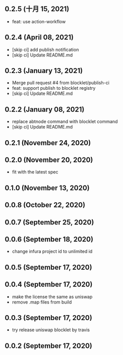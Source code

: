 ## 0.2.5 (十月 15, 2021)

- feat: use action-workflow

## 0.2.4 (April 08, 2021)

- [skip ci] add publish notification
- [skip ci] Update README.md

## 0.2.3 (January 13, 2021)

- Merge pull request #4 from blocklet/publish-ci
- feat: support publish to blocklet registry
- [skip ci] Update README.md

## 0.2.2 (January 08, 2021)

- replace abtnode command with blocklet command
- [skip ci] Update README.md

## 0.2.1 (November 24, 2020)

## 0.2.0 (November 20, 2020)

- fit with the latest spec

## 0.1.0 (November 13, 2020)

## 0.0.8 (October 22, 2020)

## 0.0.7 (September 25, 2020)

## 0.0.6 (September 18, 2020)

- change infura project id to unlimited id

## 0.0.5 (September 17, 2020)

## 0.0.4 (September 17, 2020)

- make the license the same as uniswap
- remove .map files from build

## 0.0.3 (September 17, 2020)

- try release uniswap blocklet by travis

## 0.0.2 (September 17, 2020)
